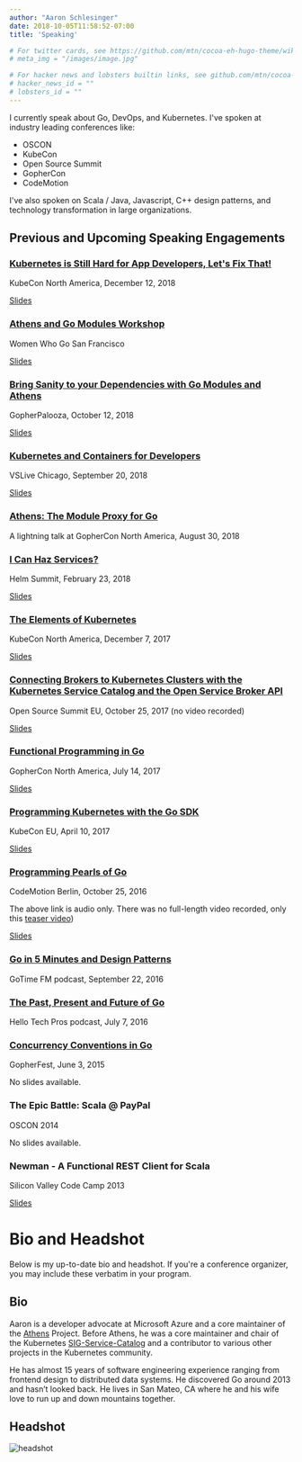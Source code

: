```yaml
---
author: "Aaron Schlesinger"
date: 2018-10-05T11:58:52-07:00
title: 'Speaking'

# For twitter cards, see https://github.com/mtn/cocoa-eh-hugo-theme/wiki/Twitter-cards
# meta_img = "/images/image.jpg"

# For hacker news and lobsters builtin links, see github.com/mtn/cocoa-eh-hugo-theme/wiki/Social-Links
# hacker_news_id = ""
# lobsters_id = ""
---
```


I currently speak about Go, DevOps, and Kubernetes. I've spoken at industry leading conferences like:

- OSCON
- KubeCon
- Open Source Summit
- GopherCon
- CodeMotion

I've also spoken on Scala / Java, Javascript, C++ design patterns, and technology transformation in large organizations.

## Previous and Upcoming Speaking Engagements

### [Kubernetes is Still Hard for App Developers, Let's Fix That!](https://www.youtube.com/watch?v=YKNisFkO2Ww) 

KubeCon North America, December 12, 2018

[Slides](https://docs.google.com/presentation/d/1QVfVTg6EnVGZeg_6tvyMT1ZIemyzwPE8GlARUxyfUNw/edit?usp=sharing)

### [Athens and Go Modules Workshop](https://www.meetup.com/Women-Who-Go/events/256070393/)

Women Who Go San Francisco

[Slides](https://docs.google.com/presentation/d/1QVfVTg6EnVGZeg_6tvyMT1ZIemyzwPE8GlARUxyfUNw/edit?usp=sharing)

### [Bring Sanity to your Dependencies with Go Modules and Athens](https://www.youtube.com/watch?v=z_ki4_1gxgQ)

GopherPalooza, October 12, 2018

[Slides](https://docs.google.com/presentation/d/16ZCGnSwHcI_6PIjz7n-6xE5zySiDk0bnmkrOB33yRLs/edit?usp=sharing)

### [Kubernetes and Containers for Developers](https://vslive.com/Events/Chicago-2018/Sessions/Thursday/TH05-Kubernetes-and-Containers-for-Developers.aspx)

VSLive Chicago, September 20, 2018

[Slides](https://docs.google.com/presentation/d/1uiXbCHiw9c7YPSk0LkiIVREpXpKzsImGQJw3SiclG-o/edit?usp=sharing)

### [Athens: The Module Proxy for Go](https://www.youtube.com/watch?v=u9TYC06abAc)

A lightning talk at GopherCon North America, August 30, 2018

### [I Can Haz Services?](https://www.youtube.com/watch?v=YJNcelV2v0Y)

Helm Summit, February 23, 2018

[Slides](https://docs.google.com/presentation/d/1BVj_Noo0FMCNDEFlQtm6qdRlJnrSpqtKINScvwAipHk/edit?usp=sharing)

### [The Elements of Kubernetes](https://www.youtube.com/watch?v=S9l2MWhIBhc)

KubeCon North America, December 7, 2017

[Slides](https://docs.google.com/presentation/d/1P7TiWeSr9jwu7KI6wkDUi53JKSntmR6jjHdwWn3CucM/edit?usp=sharing)


### [Connecting Brokers to Kubernetes Clusters with the Kubernetes Service Catalog and the Open Service Broker API](https://sched.co/BxJU)

Open Source Summit EU, October 25, 2017 (no video recorded)

[Slides](https://docs.google.com/presentation/d/19UObADuLZzYMdmgAWvvjzYJN1T6naNxEjXw23nNAFoM/edit?usp=sharing)

### [Functional Programming in Go](https://www.youtube.com/watch?v=c8Fwb4KbVJM)

GopherCon North America, July 14, 2017

[Slides](https://docs.google.com/presentation/d/1iwDdqUEjBQr2cktm4KkMuScLe4IZ4_Y_IxprctlIwb8/edit?usp=sharing)

### [Programming Kubernetes with the Go SDK](https://www.youtube.com/watch?v=qiB4RxCDC8o)

KubeCon EU, April 10, 2017

[Slides](https://docs.google.com/presentation/d/1fTkymyOgpSqLb3oX25DecmkPML9Ny-1mbmcfx-9wD9E/edit?usp=sharing)

### [Programming Pearls of Go](https://voicerepublic.com/talks/programming-pearls-of-go)

CodeMotion Berlin, October 25, 2016

The above link is audio only. There was no full-length video recorded, only this [teaser video](https://www.youtube.com/watch?v=egi36FEaSv4))

[Slides](https://docs.google.com/presentation/d/1FXA1QpxuM0i1HVKyXBWNjT8vBQs2ogtOUYrtwNcJ2ak/edit?usp=sharing)

### [Go in 5 Minutes and Design Patterns](https://changelog.com/gotime/18)

GoTime FM podcast, September 22, 2016

### [The Past, Present and Future of Go](https://www.youtube.com/watch?v=XGDXR6JpOnU)

Hello Tech Pros podcast, July 7, 2016

### [Concurrency Conventions in Go](https://www.youtube.com/watch?v=0xpv7SFQ0T4&t=568s)

GopherFest, June 3, 2015

No slides available.

### The Epic Battle: Scala @ PayPal

OSCON 2014

No slides available.

### Newman - A Functional REST Client for Scala

Silicon Valley Code Camp 2013

[Slides](https://docs.google.com/presentation/d/1r6OdLhgRcO4V5uyANlpcX0ML115_Xpf1cV-6g9AknZM/edit?usp=sharing)

# Bio and Headshot

Below is my up-to-date bio and headshot. If you're a conference organizer, you may include these verbatim in your program.

## Bio

Aaron is a developer advocate at Microsoft Azure and a core maintainer of the [Athens](https://docs.gomods.io) Project. Before Athens, he was a core maintainer and chair of the Kubernetes [SIG-Service-Catalog](https://github.com/kubernetes-incubator/service-catalog) and a contributor to various other projects in the Kubernetes community.

He has almost 15 years of software engineering experience ranging from frontend design to distributed data systems. He discovered Go around 2013 and hasn’t looked back. He lives in San Mateo, CA where he and his wife love to run up and down mountains together.

## Headshot

![headshot](/images/headshot.jpg)
